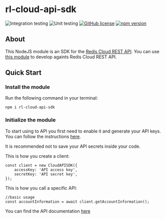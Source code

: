 # rl-cloud-api-sdk
![Integration testing](https://github.com/danitseitlin/rl-cloud-api-sdk/workflows/Integration%20testing/badge.svg)
![Unit testing](https://github.com/danitseitlin/rl-cloud-api-sdk/workflows/Unit%20testing/badge.svg)
[![GitHub license](https://img.shields.io/badge/license-BSD%203%20Clause-blue.svg)](https://github.com/danitseitlin/rl-cloud-api-sdk/blob/master/LICENSE)
[![npm version](http://img.shields.io/npm/v/rl-cloud-api-sdk.svg?style=flat)](https://npmjs.org/package/rl-cloud-api-sdk "View this project on npm") 

## About
This NodeJS module is an SDK for the [Redis Cloud REST API](https://docs.redislabs.com/latest/rc/api/).
You can use [this module](https://www.npmjs.com/package/rl-cloud-api-sdk) to develop againts Redis Cloud REST API.

## Quick Start

### Install the module
Run the following command in your terminal:

`npm i rl-cloud-api-sdk`

### Initialize the module
To start using to API you first need to enable it and generate your API keys. You can follow the instructions [here](https://docs.redislabs.com/latest/rc/api/how-to/create-api-keys-for-your-team/). 

It is recommended not to save your API secrets inside your code.

This is how you create a client:
```
const client = new CloudAPISDK({
    accessKey: 'API access key',
    secretKey: 'API secret key',
});
```

This is how you call a specific API:
```
//basic usage
const accountInformation = await client.getAccountInformation();
```

You can find the API documentation [here](https://api.redislabs.com/v1/swagger-ui.html)

